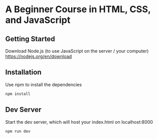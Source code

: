 # A Beginner Course in HTML, CSS, and JavaScript

## Getting Started

Download Node.js (to use JavaScript on the server / your computer)
https://nodejs.org/en/download

## Installation

Use npm to install the dependencies

```bash
npm install
```

## Dev Server

Start the dev server, which will host your index.html on localhost:8000

```bash
npm run dev
```
